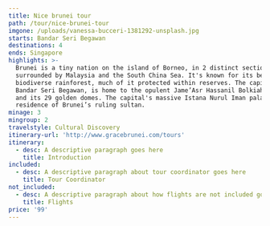 ```yaml
---
title: Nice brunei tour
path: /tour/nice-brunei-tour
imgone: /uploads/vanessa-bucceri-1381292-unsplash.jpg
starts: Bandar Seri Begawan
destinations: 4
ends: Singapore
highlights: >-
  Brunei is a tiny nation on the island of Borneo, in 2 distinct sections
  surrounded by Malaysia and the South China Sea. It's known for its beaches and
  biodiverse rainforest, much of it protected within reserves. The capital,
  Bandar Seri Begawan, is home to the opulent Jame’Asr Hassanil Bolkiah mosque
  and its 29 golden domes. The capital's massive Istana Nurul Iman palace is the
  residence of Brunei’s ruling sultan.
minage: 3
mingroup: 2
travelstyle: Cultural Discovery
itinerary-url: 'http://www.gracebrunei.com/tours'
itinerary:
  - desc: A descriptive paragraph goes here
    title: Introduction
included:
  - desc: A descriptive paragraph about tour coordinator goes here
    title: Tour Coordinator
not_included:
  - desc: A descriptive paragraph about how flights are not included goes here
    title: Flights
price: '99'
---
```


